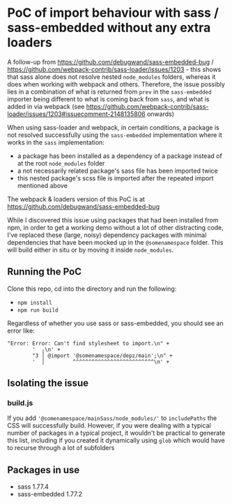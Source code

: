 # PoC of import behaviour with sass / sass-embedded without any extra loaders

A follow-up from https://github.com/debugwand/sass-embedded-bug / https://github.com/webpack-contrib/sass-loader/issues/1203 - this shows that sass alone does not resolve nested `node_modules` folders, whereas it does when working with webpack and others. Therefore, the issue possibly lies in a combination of what is returned from `prev` in the `sass-embedded` importer being different to what is coming back from `sass`, and what is added in via webpack (see https://github.com/webpack-contrib/sass-loader/issues/1203#issuecomment-2148135806 onwards)

When using sass-loader and webpack, in certain conditions, a package is not resolved successfully using the `sass-embedded` implementation where it works in the `sass` implementation:

* a package has been installed as a dependency of a package instead of at the root `node_modules` folder
* a not necessarily related package's sass file has been imported twice
* this nested package's scss file is imported after the repeated import mentioned above

The webpack & loaders version of this PoC is at https://github.com/debugwand/sass-embedded-bug

While I discovered this issue using packages that had been installed from npm, in order to get a working demo without a lot of other distracting code, I've replaced these (large, noisy) dependency packages with minimal dependencies that have been mocked up in the `@somenamespace` folder. This will build either in situ or by moving it inside `node_modules`.

## Running the PoC

Clone this repo, cd into the directory and run the following:
* `npm install`
* `npm run build`

Regardless of whether you use sass or sass-embedded, you should see an error like:
```
"Error: Error: Can't find stylesheet to import.\n" +
        '  ╷\n' +
        "3 │ @import '@somenamespace/depz/main';\n" +
        '  │         ^^^^^^^^^^^^^^^^^^^^^^^^^^\n' +
```

## Isolating the issue

### build.js
If you add `'@somenamespace/mainSass/node_modules/'` to `includePaths` the CSS will successfully build. However, if you were dealing with a typical number of packages in a typical project, it wouldn't be practical to generate this list, including if you created it dynamically using `glob` which would have to recurse through a lot of subfolders

## Packages in use
* sass 1.77.4
* sass-embedded 1.77.2
